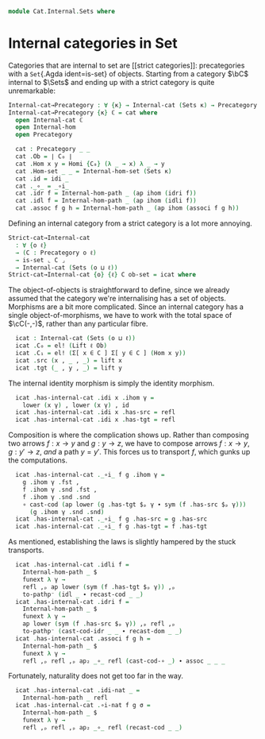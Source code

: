 <!--
```agda
open import Cat.Internal.Base
open import Cat.Prelude

import Cat.Strict.Reasoning
```
-->

```agda
module Cat.Internal.Sets where
```

# Internal categories in Set

Categories that are internal to set are [[strict categories]]:
precategories with a `Set`{.Agda ident=is-set} of objects. Starting from
a category $\bC$ internal to $\Sets$ and ending up with a strict
category is quite unremarkable:

```agda
Internal-cat→Precategory : ∀ {κ} → Internal-cat (Sets κ) → Precategory κ κ
Internal-cat→Precategory {κ} ℂ = cat where
  open Internal-cat ℂ
  open Internal-hom
  open Precategory

  cat : Precategory _ _
  cat .Ob = ∣ C₀ ∣
  cat .Hom x y = Homi {C₀} (λ _ → x) λ _ → y
  cat .Hom-set _ _ = Internal-hom-set (Sets κ)
  cat .id = idi _
  cat ._∘_ = _∘i_
  cat .idr f = Internal-hom-path _ (ap ihom (idri f))
  cat .idl f = Internal-hom-path _ (ap ihom (idli f))
  cat .assoc f g h = Internal-hom-path _ (ap ihom (associ f g h))
```

Defining an internal category from a strict category is a lot more
annoying.

```agda
Strict-cat→Internal-cat
  : ∀ {o ℓ}
  → (C : Precategory o ℓ)
  → is-set ⌞ C ⌟
  → Internal-cat (Sets (o ⊔ ℓ))
Strict-cat→Internal-cat {o} {ℓ} C ob-set = icat where
```

<!--
```agda
  open Precategory C
  open Cat.Strict.Reasoning C ob-set
  open Internal-cat
  open Internal-cat-on
  open Internal-hom
  open Lift
  instance
    H-Level-Ob : ∀ {n} → H-Level Ob (2 + n)
    H-Level-Ob = basic-instance 2 ob-set
```
-->

The object-of-objects is straightforward to define, since we already
assumed that the category we're internalising has a set of objects.
Morphisms are a bit more complicated. Since an internal category has a
single object-of-morphisms, we have to work with the total space of
$\cC(-,-)$, rather than any particular fibre.

```agda
  icat : Internal-cat (Sets (o ⊔ ℓ))
  icat .C₀ = el! (Lift ℓ Ob)
  icat .C₁ = el! (Σ[ x ∈ C ] Σ[ y ∈ C ] (Hom x y))
  icat .src (x , _ , _) = lift x
  icat .tgt (_ , y , _) = lift y
```

The internal identity morphism is simply the identity morphism.

```agda
  icat .has-internal-cat .idi x .ihom γ =
    lower (x γ) , lower (x γ) , id
  icat .has-internal-cat .idi x .has-src = refl
  icat .has-internal-cat .idi x .has-tgt = refl
```

Composition is where the complication shows up. Rather than composing
two arrows $f : x \to y$ and $g : y \to z$, we have to compose arrows $f
: x \to y$, $g : y' \to z$, _and_ a path $y = y'$. This forces us to
transport $f$, which gunks up the computations.

```agda
  icat .has-internal-cat ._∘i_ f g .ihom γ =
    g .ihom γ .fst ,
    f .ihom γ .snd .fst ,
    f .ihom γ .snd .snd
    ∘ cast-cod (ap lower (g .has-tgt $ₚ γ ∙ sym (f .has-src $ₚ γ)))
      (g .ihom γ .snd .snd)
  icat .has-internal-cat ._∘i_ f g .has-src = g .has-src
  icat .has-internal-cat ._∘i_ f g .has-tgt = f .has-tgt
```

As mentioned, establishing the laws is slightly hampered by the stuck
transports.

```agda
  icat .has-internal-cat .idli f =
    Internal-hom-path _ $
    funext λ γ →
    refl ,ₚ ap lower (sym (f .has-tgt $ₚ γ)) ,ₚ
    to-pathp⁻ (idl _ ∙ recast-cod _ _)
  icat .has-internal-cat .idri f =
    Internal-hom-path _ $
    funext λ γ →
    ap lower (sym (f .has-src $ₚ γ)) ,ₚ refl ,ₚ
    to-pathp⁻ (cast-cod-idr _ _ ∙ recast-dom _ _)
  icat .has-internal-cat .associ f g h =
    Internal-hom-path _ $
    funext λ γ →
    refl ,ₚ refl ,ₚ ap₂ _∘_ refl (cast-cod-∘ _) ∙ assoc _ _ _
```

Fortunately, naturality does not get too far in the way.

```agda
  icat .has-internal-cat .idi-nat _ =
    Internal-hom-path _ refl
  icat .has-internal-cat .∘i-nat f g σ =
    Internal-hom-path _ $
    funext λ γ →
    refl ,ₚ refl ,ₚ ap₂ _∘_ refl (recast-cod _ _)
```
